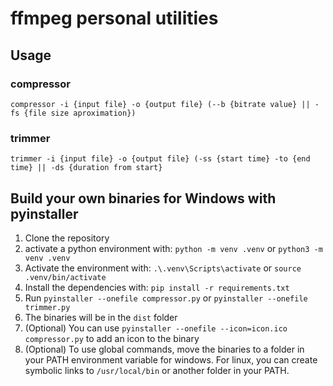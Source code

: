 # ffmpeg personal utilities


## Usage

### compressor

`compressor -i {input file} -o {output file} (--b {bitrate value} || -fs {file size aproximation})`

### trimmer

`trimmer -i {input file} -o {output file} (-ss {start time} -to {end time} || -ds {duration from start}`

## Build your own binaries for Windows with pyinstaller
1. Clone the repository
2. activate a python environment with: `python -m venv .venv` or `python3 -m venv .venv`
3. Activate the environment with: `.\.venv\Scripts\activate` or `source .venv/bin/activate`
4. Install the dependencies with: `pip install -r requirements.txt`
5. Run `pyinstaller --onefile compressor.py` or `pyinstaller --onefile trimmer.py`
6. The binaries will be in the `dist` folder
7. (Optional) You can use `pyinstaller --onefile --icon=icon.ico compressor.py` to add an icon to the binary
9. (Optional) To use global commands, move the binaries to a folder in your PATH environment variable for windows. For linux, you can create symbolic links to `/usr/local/bin` or another folder in your PATH.



